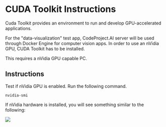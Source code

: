 # CUDA Toolkit Instructions

Cuda Toolkit provides an environment to run and develop GPU-accelerated applications.

For the "data-visualization" test app, CodeProject.AI server will be used through Docker Engine for computer vision apps. In order to use an nVidia GPU, CUDA Toolkit has to be installed.

This requires a nVidia GPU capable PC.

## Instructions

Test if nVidia GPU is enabled. Run the following command.
```
nvidia-smi
```
If nVidia hardware is installed, you will see something similar to the following:

![](https://github.com/hugoescalpelo/data-visualization/blob/main/Images/Screenshot%20from%202023-10-06%2000-49-01.png?raw=true)
